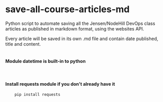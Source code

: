 # save-all-course-articles-md
Python script to automate saving all the Jensen/NodeHill DevOps class articles as published in markdown format, using the websites API.

Every article will be saved in its own .md file and contain date published, title and content. 
<br>
<br>

#### Module datetime is built-in to python
<br>

#### Install requests module if you don't already have it
```
    pip install requests
```


